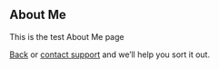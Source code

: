 ## About Me

This is the test About Me page

[Back](../) or [contact support](https://github.com/contact) and we’ll help you sort it out.
